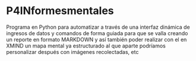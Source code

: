 # P4INformesmentales
Programa en Python para automatizar a través de una interfaz dinámica de ingresos de datos y comandos de forma guiada para que se valla creando un reporte en formato MARKDOWN y así también poder realizar con el en XMIND un mapa mental ya estructurado al que aparte podríamos personalizar después con imágenes recolectadas, etc
